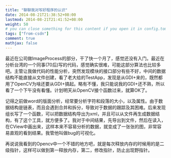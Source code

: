 ```yaml
---
title: "聊聊我对写好程序的认识"
date: 2014-08-21T21:38:52+08:00
lastmod: 2014-08-21T21:41:52+08:00
weight: 50
# you can close something for this content if you open it in config.toml.
tags: ["from-csdn"]
comment: true
mathjax: false
---
```


最近在公司做ImageProcess的部分，干了快一个月了，感觉还没有入门。最近在分析台湾的一个同事(70后)写的代码，感觉确实很难，可能这部分算法也比较多吧。主管让我做代码的性能分析，突然发现模块的接口部分有些不好，中间的数据结构不能直接从文件创建，看了老大给的TestApp，发现是从GDI+来的，既然都用了OpenCV为啥还要从GDI+搞起。略有不懂，我只能说我的GDI+还不熟，所以看了一个下午没有看懂。计划明天从OpenCV接个函数过来，就算OK了。

记得之前做word的版面分析，经常要分析字符和段落的大小，以及属性。由于数据结构是链表，而且会遇到合并和拆分，导致对于数据的跟踪及其困难。后来发现组长写了一个函数，可以把数据结构导出为xml，并且可以从文件再生成数据结构，有了这个工具，就方便多了。我对于中间结果，先导出到文件，然后在读入，在CView中画出来，这样本来不容易分析的数据，就变成了一张张的图，非常容易直观的看到结果。我管他叫做bug的可视化。

再说说我看到的Opencv中一个不错的地方吧，就是每次释放内存的时候用的是二级指针，这样可以做到第一释放内存，第二，修改指针，防止出现野指针。
